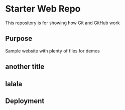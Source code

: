 # Starter Web Repo

This repository is for showing how Git and GitHub work

## Purpose

Sample website with plenty of files for demos

## another title

## lalala

## Deployment

